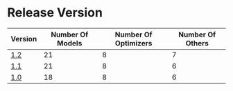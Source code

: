 # Release Version

| Version                           | Number Of Models | Number Of Optimizers | Number Of Others |
|-----------------------------------|------------------|----------------------|------------------|
| [1.2](Release/1-2.md)             | 21               | 8                    | 7                |
| [1.1](Release/1-1.md)             | 21               | 8                    | 6                |
| [1.0](Release/1-0.md)             | 18               | 8                    | 6                |
